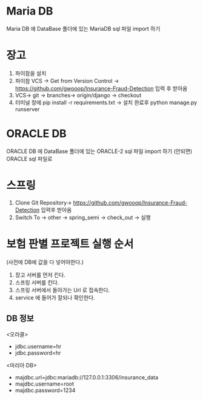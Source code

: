 # Maria DB
Maria DB 에  DataBase 폴더에 있는 MariaDB 
sql 파일 import 하기
# 장고
1. 파이참을 설치
2. 파이참 VCS -> Get from Version Control -> https://github.com/gwooop/Insurance-Fraud-Detection 입력 후 받아옴 
3. VCS-> git -> branches-> origin/django -> checkout
4. 터미널 창에 pip install -r requirements.txt  -> 설치 완료후 python manage.py runserver 
 

# ORACLE DB
ORACLE DB 에 DataBase 폴더에 있는 ORACLE-2 sql 파일 import 하기
(안되면) ORACLE sql 파일로

# 스프링 
1. Clone Git Repository-> https://github.com/gwooop/Insurance-Fraud-Detection  입력후 받아옴
2. Switch To ->  other -> spring_semi -> check_out -> 실행


# 보험 판별 프로젝트 실행 순서
(사전에 DB에 값을 다 넣어야한다.)
1. 장고 서버를 먼저 킨다.
2. 스프링 서버를 킨다.
3. 스프링 서버에서 돌아가는 Url 로 접속한다.
4. service 에 들어가 잘되나 확인한다.


## DB 정보
<오라클>
- jdbc.username=hr
- jdbc.password=hr

<마리아 DB>
- majdbc.url=jdbc:mariadb://127.0.0.1:3306/insurance_data
- majdbc.username=root
- majdbc.password=1234


